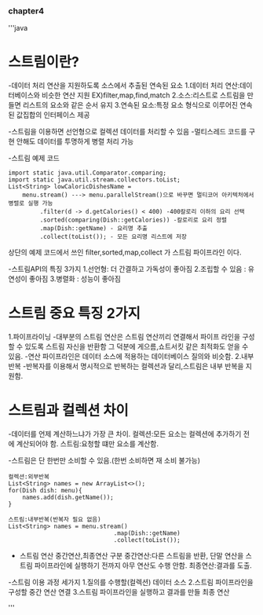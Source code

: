### chapter4

'''java

# 스트림이란?
-데이터 처리 연산을 지원하도록 소스에서 추출된 연속된 요소
	1.데이터 처리 연산:데이터베이스와 비슷한 연산 지원 EX)filter,map,find,match
	2.소스:리스트로 스트림을 만들면 리스트의 요소와 같은 순서 유지
	3.연속된 요소:특정 요소 형식으로 이루어진 연속된 값집합의 인터페이스 제공
	
-스트림을 이용하면 선언형으로 컬렉션 데이터를 처리할 수 있음
-멀티스레드 코드를 구현 안해도 데이터를 투명하게 병렬 처리 가능


-스트림 예제 코드

	import static java.util.Comparator.comparing;
	import static java.util.stream.collectors.toList;
	List<String> lowCaloricDishesName = 
		menu.stream() ---> menu.parallelStream()으로 바꾸면 멀티코어 아키텍처에서 병렬로 실행 가능
			 .filter(d -> d.getCalories() < 400) -400칼로리 이하의 요리 선택
			 .sorted(comparing(Dish::getCalories)) -칼로리로 요리 정렬
			 .map(Dish::getName) - 요리명 추출
			 .collect(toList()); - 모든 요리명 리스트에 저장
상단의 예제 코드에서 쓰인 filter,sorted,map,collect 가 스트림 파이프라인 이다.

-스트림API의 특징 3가지
	1.선언형: 더 간결하고 가독성이 좋아짐
	2.조립할 수 있음 : 유연성이 좋아짐
	3.병렬화 : 성능이 좋아짐

# 스트림 중요 특징 2가지
1.파이프라이닝
	-대부분의 스트림 연산은 스트림 연산끼리 연결해서 파이프 라인을 구성할 수 있도록 스트림 자신을 반환함
	 그 덕분에 게으름,쇼트서킷 같은 최적화도 얻을 수 있음.
	-연산 파이프라인은 데이터 소스에 적용하는 데이터베이스 질의와 비슷함.
2.내부 반복
	-반복자를 이용해서 명시적으로 반복하는 컬렉션과 달리,스트림은 내부 반복을 지원함.

# 스트림과 컬렉션 차이
-데이터를 언제 계산하느냐가 가장 큰 차이.
	컬렉션:모든 요소는 컬렉션에 추가하기 전에 계산되어야 함.
	스트림:요청할 떄만 요소를 계산함.

-스트림은 단 한번만 소비할 수 있음.(한번 소비하면 재 소비 불가능)

	컬렉션:외부반복
	List<String> names = new ArrayList<>();
	for(Dish dish: menu){
		names.add(dish.getName());
	}
	
	스트림:내부반복(반복자 필요 없음)
	List<String> names = menu.stream()
								  .map(Dish::getName)
								  .collect(toList());


- 스트림 연산 
	중간연산,최종연산 구분
		중간연산:다른 스트림을 반환, 단말 연산을 스트림 파이프라인에 실행하기 전까지 아무 연산도 수행 안함.
		최종연산:결과를 도출.
		
-스트림 이용 과정 세가지
	1.질의를 수행할(컬렉션) 데이터 소스
	2.스트림 파이프라인을 구성할 중간 연산 연결
	3.스트림 파이프라인을 실행하고 결과를 만들 최종 연산
	
'''